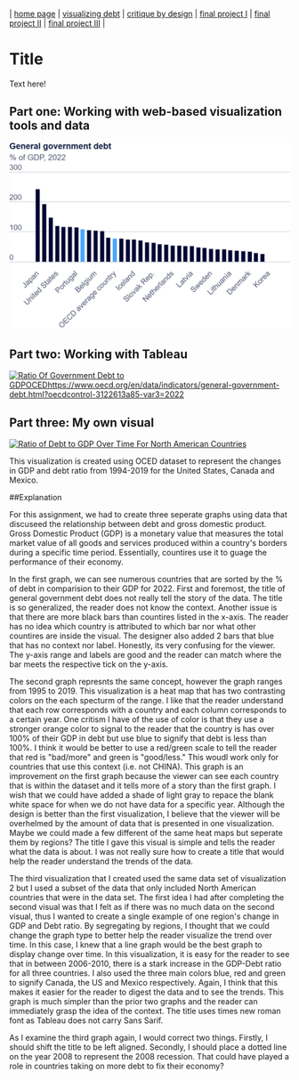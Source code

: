 | [home page](https://vincentwang510.github.io/Vincent-Wang-Telling-Stories-With-Data/) | [visualizing debt](visualizing-government-debt) | [critique by design](critique-by-design) | [final project I](final-project-part-one) | [final project II](final-project-part-two) | [final project III](final-project-part-three) |

# Title
Text here!

## Part one: Working with web-based visualization tools and data
![Image of Government Debt Data](GovData.png)

## Part two: Working with Tableau
<div class='tableauPlaceholder' id='viz1730763199208' style='position: relative'><noscript><a href='#'><img alt='Ratio Of Government Debt to GDPOCEDhttps:&#47;&#47;www.oecd.org&#47;en&#47;data&#47;indicators&#47;general-government-debt.html?oecdcontrol-3122613a85-var3=2022 ' src='https:&#47;&#47;public.tableau.com&#47;static&#47;images&#47;Go&#47;GovViz1&#47;Sheet1&#47;1_rss.png' style='border: none' /></a></noscript><object class='tableauViz'  style='display:none;'><param name='host_url' value='https%3A%2F%2Fpublic.tableau.com%2F' /> <param name='embed_code_version' value='3' /> <param name='site_root' value='' /><param name='name' value='GovViz1&#47;Sheet1' /><param name='tabs' value='no' /><param name='toolbar' value='yes' /><param name='static_image' value='https:&#47;&#47;public.tableau.com&#47;static&#47;images&#47;Go&#47;GovViz1&#47;Sheet1&#47;1.png' /> <param name='animate_transition' value='yes' /><param name='display_static_image' value='yes' /><param name='display_spinner' value='yes' /><param name='display_overlay' value='yes' /><param name='display_count' value='yes' /><param name='language' value='en-US' /><param name='filter' value='publish=yes' /></object></div>                
<script type='text/javascript'>                    
  var divElement = document.getElementById('viz1730763199208');                    
  var vizElement = divElement.getElementsByTagName('object')[0];                    
  vizElement.style.width='100%';vizElement.style.height=(divElement.offsetWidth*0.75)+'px';                    
  var scriptElement = document.createElement('script');                    
  scriptElement.src = 'https://public.tableau.com/javascripts/api/viz_v1.js';                    
  vizElement.parentNode.insertBefore(scriptElement, vizElement);                
</script>

## Part three: My own visual
<div class='tableauPlaceholder' id='viz1730768284450' style='position: relative'><noscript><a href='#'><img alt=' Ratio of Debt to GDP Over Time For North American Countries ' src='https:&#47;&#47;public.tableau.com&#47;static&#47;images&#47;Go&#47;GovViz2&#47;Sheet1&#47;1_rss.png' style='border: none' /></a></noscript><object class='tableauViz'  style='display:none;'><param name='host_url' value='https%3A%2F%2Fpublic.tableau.com%2F' /> <param name='embed_code_version' value='3' /> <param name='site_root' value='' /><param name='name' value='GovViz2&#47;Sheet1' /><param name='tabs' value='no' /><param name='toolbar' value='yes' /><param name='static_image' value='https:&#47;&#47;public.tableau.com&#47;static&#47;images&#47;Go&#47;GovViz2&#47;Sheet1&#47;1.png' /> <param name='animate_transition' value='yes' /><param name='display_static_image' value='yes' /><param name='display_spinner' value='yes' /><param name='display_overlay' value='yes' /><param name='display_count' value='yes' /><param name='language' value='en-US' /><param name='filter' value='publish=yes' /></object></div>                
<script type='text/javascript'>                    
  var divElement = document.getElementById('viz1730768284450');                    
  var vizElement = divElement.getElementsByTagName('object')[0];                    
  vizElement.style.width='100%';vizElement.style.height=(divElement.offsetWidth*0.75)+'px';                    
  var scriptElement = document.createElement('script');                    
  scriptElement.src = 'https://public.tableau.com/javascripts/api/viz_v1.js';                    
  vizElement.parentNode.insertBefore(scriptElement, vizElement);                
</script>

This visualization is created using OCED dataset to represent the changes in GDP and debt ratio from 1994-2019 for the United States, Canada and Mexico. 

##Explanation 

For this assignment, we had to create three seperate graphs using data that discuseed the relationship between debt and gross domestic product. Gross Domestic Product (GDP) is a monetary value that measures the total market value of all goods and services produced within a country's borders during a specific time period. Essentially, countires use it to guage the performance of their economy. 

In the first graph, we can see numerous countries that are sorted by the % of debt in comparision to their GDP for 2022. First and foremost, the title of general government debt does not really tell the story of the data. The title is so generalized, the reader does not know the context. Another issue is that there are more black bars than countires listed in the x-axis. The reader has no idea which country is attributed to which bar nor what other countires are inside the visual. The designer also added 2 bars that blue that has no context nor label. Honestly, its very confusing for the viewer. The y-axis range and labels are good and the reader can match where the bar meets the respective tick on the y-axis. 

The second graph represnts the same concept, however the graph ranges from 1995 to 2019. This visualization is a heat map that has two contrasting colors on the each specturm of the range. I like that the reader understand that each row corresponds with a country and each column corresponds to a certain year. One critism I have of the use of color is that they use a stronger orange color to signal to the reader that the country is has over 100% of their GDP in debt but use blue to signify that debt is less than 100%. I think it would be better to use a red/green scale to tell the reader that red is "bad/more" and green is "good/less." This woudl work only for countries that use this context (i.e. not CHINA). This graph is an improvement on the first graph because the viewer can see each country that is within the dataset and it tells more of a story than the first graph. I wish that we could have added a shade of light gray to repace the blank white space for when we do not have data for a specific year. Although the design is better than the first visualization, I believe that the viewer will be overhelmed by the amount of data that is presented in one visualization. Maybe we could made a few different of the same heat maps but seperate them by regions? The title I gave this visual is simple and tells the reader what the data is about. I was not really sure how to create a title that would help the reader understand the trends of the data. 

The third visualization that I created used the same data set of visualization 2 but I used a subset of the data that only included North American countries that were in the data set. The first idea I had after completing the second visual was that I felt as if there was no much data on the second visual, thus I wanted to create a single example of one region's change in GDP and Debt ratio. By segregating by regions, I thought that we could change the graph type to better help the reader visualize the trend over time. In this case, I knew that a line graph would be the best graph to display change over time. In this visualization, it is easy for the reader to see that in between 2006-2010, there is a stark increase in the GDP-Debt ratio for all three countries. I also used the three main colors blue, red and green to signify Canada, the US and Mexico respectively. Again, I think that this makes it easier for the reader to digest the data and to see the trends. This graph is much simpler than the prior two graphs and the reader can immediately grasp the idea of the context. The title uses times new roman font as Tableau does not carry Sans Sarif. 

As I examine the third graph again, I would correct two things. Firstly, I should shift the title to be left aligned. Secondly, I should place a dotted line on the year 2008 to represent the 2008 recession. That could have played a role in countries taking on more debt to fix their economy? 
